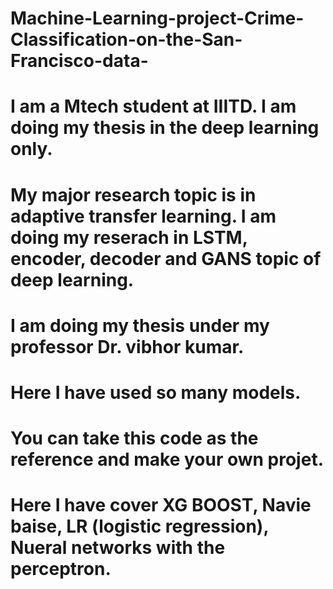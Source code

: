 # Machine-Learning-project-Crime-Classification-on-the-San-Francisco-data-
# I am a Mtech student at IIITD. I am doing my thesis in the deep learning only.
# My major research topic is in adaptive transfer learning. I am doing my reserach in LSTM, encoder, decoder and GANS topic of deep learning.
# I am doing my thesis under my professor Dr. vibhor kumar.
# Here I have used so many models.
# You can take this code as the reference and make your own projet.
# Here I have cover XG BOOST, Navie baise, LR (logistic regression), Nueral networks with the perceptron.
